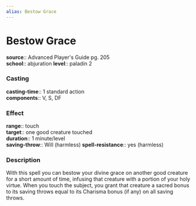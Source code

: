 ```yaml
---
alias: Bestow Grace
---
```


# Bestow Grace 

**source**:: Advanced Player's Guide pg. 205  
**school**:: abjuration
**level**:: paladin 2

### Casting 

**casting-time**:: 1 standard action  
**components**:: V, S, DF

### Effect 

**range**:: touch  
**target**:: one good creature touched  
**duration**:: 1 minute/level  
**saving-throw**:: Will (harmless)
**spell-resistance**:: yes (harmless)

### Description 

With this spell you can bestow your divine grace on another good creature for a short amount of time, infusing that creature with a portion of your holy virtue. When you touch the subject, you grant that creature a sacred bonus to its saving throws equal to its Charisma bonus (if any) on all saving throws.
